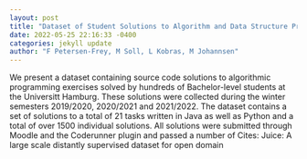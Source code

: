 ```yaml
--- 
layout: post 
title: "Dataset of Student Solutions to Algorithm and Data Structure Programming Assignments" 
date: 2022-05-25 22:16:33 -0400 
categories: jekyll update 
author: "F Petersen-Frey, M Soll, L Kobras, M Johannsen" 
--- 
```

We present a dataset containing source code solutions to algorithmic programming exercises solved by hundreds of Bachelor-level students at the Universitt Hamburg. These solutions were collected during the winter semesters 2019/2020, 2020/2021 and 2021/2022. The dataset contains a set of solutions to a total of 21 tasks written in Java as well as Python and a total of over 1500 individual solutions. All solutions were submitted through Moodle and the Coderunner plugin and passed a number of Cites: Juice: A large scale distantly supervised dataset for open domain